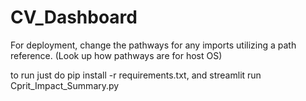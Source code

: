 # CV_Dashboard



For deployment, change the pathways for any imports utilizing a path reference. (Look up how pathways are for host OS)

to run just do pip install -r requirements.txt, and streamlit run Cprit_Impact_Summary.py
